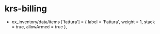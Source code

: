 # krs-billing


* ox_inventory/data/items
['fattura'] = {
		label = 'Fattura',
		weight = 1,
		stack = true,
		allowArmed = true
	},




